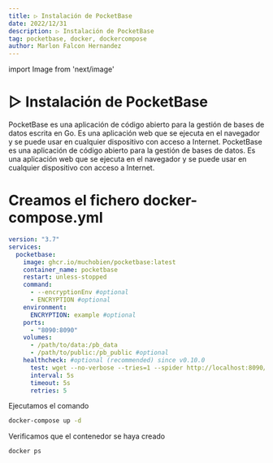 ```yaml
---
title: ▷ Instalación de PocketBase
date: 2022/12/31
description: ▷ Instalación de PocketBase
tag: pocketbase, docker, dockercompose
author: Marlon Falcon Hernandez
---
```

import Image from 'next/image'

# ▷ Instalación de PocketBase
PocketBase es una aplicación de código abierto para la gestión de bases de datos escrita en Go. Es una aplicación web que se ejecuta en el navegador y se puede usar en cualquier dispositivo con acceso a Internet. PocketBase es una aplicación de código abierto para la gestión de bases de datos. Es una aplicación web que se ejecuta en el navegador y se puede usar en cualquier dispositivo con acceso a Internet.

# Creamos el fichero docker-compose.yml
```yaml
version: "3.7"
services:
  pocketbase:
    image: ghcr.io/muchobien/pocketbase:latest
    container_name: pocketbase
    restart: unless-stopped
    command:
      - --encryptionEnv #optional
      - ENCRYPTION #optional
    environment:
      ENCRYPTION: example #optional
    ports:
      - "8090:8090"
    volumes:
      - /path/to/data:/pb_data
      - /path/to/public:/pb_public #optional
    healthcheck: #optional (recommended) since v0.10.0
      test: wget --no-verbose --tries=1 --spider http://localhost:8090/api/health || exit 1
      interval: 5s
      timeout: 5s
      retries: 5
```

Ejecutamos el comando
```bash
docker-compose up -d
```

Verificamos que el contenedor se haya creado
```bash
docker ps
```